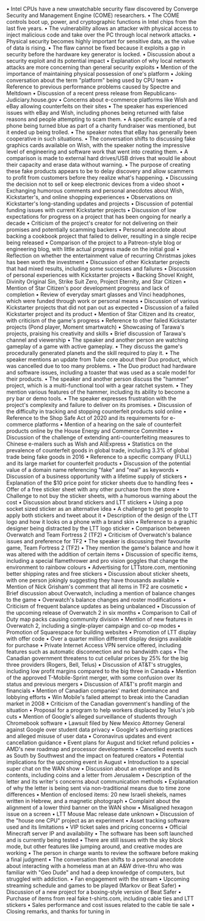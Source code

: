 • Intel CPUs have a new unwatchable security flaw discovered by Converge Security and Management Engine (COME) researchers.
• The COME controls boot up, power, and cryptographic functions in Intel chips from the last five years.
• The vulnerability allows an attacker with physical access to inject malicious code and take over the PC through local network attacks.
• Physical security becomes highly important for sensitive data, as the value of data is rising.
• The flaw cannot be fixed because it exploits a gap in security before the hardware key generator is locked.
• Discussion about a security exploit and its potential impact
• Explanation of why local network attacks are more concerning than general security exploits
• Mention of the importance of maintaining physical possession of one's platform
• Joking conversation about the term "platform" being used by CPU team
• Reference to previous performance problems caused by Spectre and Meltdown
• Discussion of a recent press release from Republicans-Judiciary.house.gov
• Concerns about e-commerce platforms like Wish and eBay allowing counterfeits on their sites
• The speaker has experienced issues with eBay and Wish, including phones being returned with false reasons and people attempting to scam them.
• A specific example of a red phone being turned blue as part of a charity fundraiser was mentioned, but it ended up being trolled.
• The speaker notes that eBay has generally been cooperative in such situations.
• The conversation shifts to discussing fake graphics cards available on Wish, with the speaker noting the impressive level of engineering and software work that went into creating them.
• A comparison is made to external hard drives/USB drives that would lie about their capacity and erase data without warning.
• The purpose of creating these fake products appears to be to delay discovery and allow scammers to profit from customers before they realize what's happening.
• Discussing the decision not to sell or keep electronic devices from a video shoot
• Exchanging humorous comments and personal anecdotes about Wish, Kickstarter's, and online shopping experiences
• Observations on Kickstarter's long-standing updates and projects
• Discussion of potential funding issues with current Kickstarter projects
• Discussion of low expectations for progress on a project that has been ongoing for nearly a decade
• Criticism of the project's creator for not delivering on their promises and potentially scamming backers
• Personal anecdote about backing a cookbook project that failed to deliver, resulting in a single recipe being released
• Comparison of the project to a Patreon-style blog or engineering blog, with little actual progress made on the initial goal
• Reflection on whether the entertainment value of recurring Christmas jokes has been worth the investment
• Discussion of other Kickstarter projects that had mixed results, including some successes and failures
• Discussion of personal experiences with Kickstarter projects
• Backing Shovel Knight, Divinity Original Sin, Strike Suit Zero, Project Eternity, and Star Citizen
• Mention of Star Citizen's poor development progress and lack of completion
• Review of everyday smart glasses and Vinci headphones, which were funded through work or personal means
• Discussion of various Kickstarter projects that did not pan out as expected
• Discussion of a failed Kickstarter project and its product
• Mention of Star Citizen and its creator, with criticism of the game's progress
• Reference to other failed Kickstarter projects (Pond player, Moment smartwatch)
• Showcasing of Tarawa's projects, praising his creativity and skills
• Brief discussion of Tarawa's channel and viewership
• The speaker and another person are watching gameplay of a game with active gameplay.
• They discuss the game's procedurally generated planets and the skill required to play it.
• The speaker mentions an update from Tube core about their Duo product, which was cancelled due to too many problems.
• The Duo product had hardware and software issues, including a toaster that was used as a scale model for their products.
• The speaker and another person discuss the "hammer" project, which is a multi-functional tool with a gear ratchet system.
• They mention various features of the hammer, including its ability to become a pry bar or demo tools.
• The speaker expresses frustration with the project's complexity and failure to deliver on its promises.
• Discussion of the difficulty in tracking and stopping counterfeit products sold online
• Reference to the Shop Safe Act of 2020 and its requirements for e-commerce platforms
• Mention of a hearing on the sale of counterfeit products online by the House Energy and Commerce Committee
• Discussion of the challenge of extending anti-counterfeiting measures to Chinese e-mailers such as Wish and AliExpress
• Statistics on the prevalence of counterfeit goods in global trade, including 3.3% of global trade being fake goods in 2016
• Reference to a specific company (FULL) and its large market for counterfeit products
• Discussion of the potential value of a domain name referencing "fake" and "real" as keywords
• Discussion of a business opportunity with a lifetime supply of stickers
• Explanation of the $10 price point for sticker sheets due to handling fees
• Offer of a free sticker sheet with any other purchase from the store
• Challenge to not buy the sticker sheets, with a humorous warning about the cost
• Discussion about brand stickers and LTT stickers
• Using a pop socket sized sticker as an alternative idea
• A challenge to get people to apply both stickers and tweet about it
• Description of the design of the LTT logo and how it looks on a phone with a brand skin
• Reference to a graphic designer being distracted by the LTT logo sticker
• Comparison between Overwatch and Team Fortress 2 (TF2)
• Criticism of Overwatch's balance issues and preference for TF2
• The speaker is discussing their favourite game, Team Fortress 2 (TF2)
• They mention the game's balance and how it was altered with the addition of certain items
• Discussion of specific items, including a special flamethrower and pro vision goggles that change the environment to rainbow colours
• Advertising for LTTstore.com, mentioning better shipping rates and free stickers
• Discussion about sticker sheets, with one person jokingly suggesting they have thousands available
• Mention of Nick Grisham's comment that all items in TF2 are cosmetic
• Brief discussion about Overwatch, including a mention of balance changes to the game
• Overwatch's balance changes and roster modifications
• Criticism of frequent balance updates as being unbalanced
• Discussion of the upcoming release of Overwatch 2 in six months
• Comparison to Call of Duty map packs causing community division
• Mention of new features in Overwatch 2, including a single-player campaign and co-op modes
• Promotion of Squarespace for building websites
• Promotion of LTT display with offer code
• Over a quarter million different display designs available for purchase
• Private Internet Access VPN service offered, including features such as automatic disconnection and no bandwidth caps
• The Canadian government threatens to cut cellular prices by 25% for the big three providers (Rogers, Bell, Telus)
• Discussion of AT&T's struggles, including low profit margins compared to the big three in Canada
• Mention of the approved T-Mobile-Sprint merger, with some confusion over its status and previous mergers
• Discussion of AT&T's profit margin and financials
• Mention of Canadian companies' market dominance and lobbying efforts
• Win Mobile's failed attempt to break into the Canadian market in 2008
• Criticism of the Canadian government's handling of the situation
• Proposal for a program to help workers displaced by Telus's job cuts
• Mention of Google's alleged surveillance of students through Chromebook software
• Lawsuit filed by New Mexico Attorney General against Google over student data privacy
• Google's advertising practices and alleged misuse of user data
• Coronavirus updates and event cancellation guidance
• Event plans for August and ticket refund policies
• AMD's new roadmap and processor developments
• Cancelled events such as South by Southwest and the impact on featured creators
• Potential implications for the upcoming event in August
• Introduction to a special super chat on the WAN show
• Discussion about an envelope and its contents, including coins and a letter from Jerusalem
• Description of the letter and its writer's concerns about communication methods
• Explanation of why the letter is being sent via non-traditional means due to time zone differences
• Mention of enclosed items: 20 new Israeli shekels, names written in Hebrew, and a magnetic photograph
• Complaint about the alignment of a lower third banner on the WAN show
• Misaligned hexagon issue on a screen
• LTT Mouse Mac release date unknown
• Discussion of the "house one CPU" project as an experiment
• Asset tracking software used and its limitations
• VIP ticket sales and pricing concerns
• Official Minecraft server IP and availability
• The software has been soft launched and is currently being tested
• There are still issues with the sky block mode, but other features like jumping around, and creative modes are working
• The person in charge wants to review the software before making a final judgment
• The conversation then shifts to a personal anecdote about interacting with a homeless man at an A&W drive-thru who was familiar with "Geo Dude" and had a deep knowledge of computers, but struggled with addiction.
• Fan engagement with the stream
• Upcoming streaming schedule and games to be played (Markov or Beat Safer)
• Discussion of a new project for a boxing-style version of Beat Safer
• Purchase of items from real fake t-shirts.com, including cable ties and LTT stickers
• Sales performance and cost issues related to the cable tie sale
• Closing remarks, and thanks for tuning in